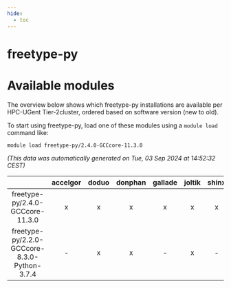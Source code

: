 ```yaml
---
hide:
  - toc
---
```


freetype-py
===========

# Available modules


The overview below shows which freetype-py installations are available per HPC-UGent Tier-2cluster, ordered based on software version (new to old).

To start using freetype-py, load one of these modules using a `module load` command like:

```shell
module load freetype-py/2.4.0-GCCcore-11.3.0
```

*(This data was automatically generated on Tue, 03 Sep 2024 at 14:52:32 CEST)*  

| |accelgor|doduo|donphan|gallade|joltik|shinx|skitty|
| :---: | :---: | :---: | :---: | :---: | :---: | :---: | :---: |
|freetype-py/2.4.0-GCCcore-11.3.0|x|x|x|x|x|x|x|
|freetype-py/2.2.0-GCCcore-8.3.0-Python-3.7.4|-|x|x|-|x|-|x|
